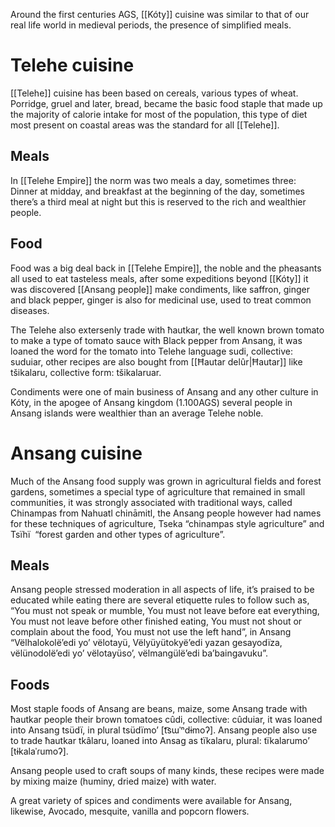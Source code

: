 Around the first centuries AGS, [[Kóty]] cuisine was similar to that of our real life world in medieval periods, the presence of simplified meals. 

# Telehe cuisine

[[Telehe]] cuisine has been based on cereals, various types of wheat. Porridge, gruel and later, bread, became the basic food staple that made up the majority of calorie intake for most of the population, this type of diet most present on coastal areas was the standard for all [[Telehe]].

## Meals 

In [[Telehe Empire]] the norm was two meals a day, sometimes three: Dinner at midday, and breakfast at the beginning of the day, sometimes there’s a third meal at night but this is reserved to the rich and wealthier people.

## Food

Food was a big deal back in [[Telehe Empire]], the noble and the pheasants all used to eat tasteless meals, after some expeditions beyond [[Kóty]] it was discovered [[Ansang people]] make condiments, like saffron, ginger and black pepper, ginger is also for medicinal use, used to treat common diseases.   

The Telehe also extersenly trade with ħautkar, the well known brown tomato to make a type of tomato sauce with Black pepper from Ansang, it was loaned the word for the tomato into Telehe language sudi, collective: suduiar, other recipes are also bought from [[Ħautar delûr|Ħautar]] like tšikalaru, collective form: tšikalaruar.

Condiments were one of main business of Ansang and any other culture in Kóty, in the apogee of Ansang kingdom (1.100AGS) several people in Ansang islands were wealthier than an average Telehe noble.  

  

# Ansang cuisine

Much of the Ansang food supply was grown in agricultural fields and forest gardens, sometimes a special type of agriculture that remained in small communities, it was strongly associated with traditional ways, called Chinampas from Nahuatl chināmitl, the Ansang people however had names for these techniques of agriculture, Tseka “chinampas style agriculture” and Tsïhï  “forest garden and other types of agriculture”.

## Meals

Ansang people stressed moderation in all aspects of life, it’s praised to be educated while eating there are several etiquette rules to follow such as, “You must not speak or mumble, You must not leave before eat everything, You must not leave before other finished eating, You must not shout or complain about the food, You must not use the left hand”, in Ansang “Vëlhalokolë’edi yo’ vëlotayü, Vëlyüyütokyë’edi yazan gesayodïza, vëlünodolë’edi yo’ vëlotayüso’, vëlmangülë’edi ba’baingavuku”.

## Foods

Most staple foods of Ansang are beans, maize, some Ansang trade with ħautkar people their brown tomatoes cûdi, collective: cûduiar, it was loaned into Ansang tsüdï, in plural tsüdïmo’ \[t͡sɯˈⁿdɨmoʔ]. Ansang people also use to trade ħautkar tkâlaru, loaned into Ansag as tïkalaru, plural: tïkalarumo’ \[tɨkalaˈɾumoʔ].

Ansang people used to craft soups of many kinds, these recipes were made by mixing maize (huminy, dried maize) with water.

A great variety of spices and condiments were available for Ansang, likewise, Avocado, mesquite, vanilla and popcorn flowers.